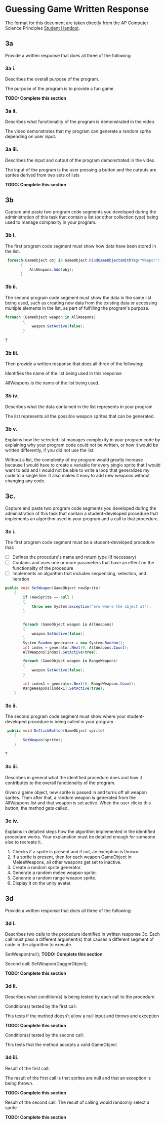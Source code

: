 # Guessing Game Written Response

The format for this document are taken directly from the AP Computer Science
Principles [Student Handout](../support/ap-csp-student-task-directions.pdf).

## 3a

Provide a written response that does all three of the following:

### 3a i.

Describes the overall purpose of the program.

The purpose of the program is to provide a fun game.

**TODO: Complete this section**

### 3a ii.

Describes what functionality of the program is demonstrated in the video.


The video demonstrates that my program can generate a random sprite depending on user input.

### 3a iii.

Describes the input and output of the program demonstrated in the video.

The input of the program is the user pressing a button and the outputs are sprites derived from two sets of lists

**TODO: Complete this section**

## 3b

Capture and paste two program code segments you developed during the
administration of this task that contain a list (or other collection type) being
used to manage complexity in your program.



### 3b i.

The first program code segment must show how data have been stored in the list.

```csharp
 foreach(GameObject obj in GameObject.FindGameObjectsWithTag("Weapon"))
       {
           AllWeapons.Add(obj);
       }
```

### 3b ii.

The second program code segment must show the data in the same list being used,
such as creating new data from the existing data or accessing multiple elements
in the list, as part of fulfilling the program's purpose.

```csharp
foreach (GameObject weapon in AllWeapons)
        {
            weapon.SetActive(false);
        }
```
?
### 3b iii.

Then provide a written response that does all three of the following:

Identifies the name of the list being used in this response

AllWeapons is the name of the list being used.

### 3b iv.

Describes what the data contained in the list represents in your program

The list represents all the possible weapon sprites that can be generated.



### 3b v.

Explains how the selected list manages complexity in your program code by
explaining why your program code could not be written, or how it would be
written differently, if you did not use the list.



Without a list, the complexity of my program would greatly increase because I would have to create a variable for every single sprite that I would want to add and I would not be able to write a loop that generalizes my code to a single line. It also makes it easy to add new weapons without changing any code.

## 3c.

Capture and paste two program code segments you developed during the
administration of this task that contain a student-developed procedure that
implements an algorithm used in your program and a call to that procedure.

### 3c i.

The first program code segment must be a student-developed procedure that:

- [ ] Defines the procedure's name and return type (if necessary)
- [ ] Contains and uses one or more parameters that have an effect on the functionality of the procedure
- [ ] Implements an algorithm that includes sequencing, selection, and iteration

```csharp
public void SetWeapon(GameObject newSprite)
    {
        if (newSprite == null )
        {
            throw new System.Exception("bro where the object at");
        }

        
        foreach (GameObject weapon in AllWeapons)
        {
            weapon.SetActive(false);
        }
        System.Random generator = new System.Random();
        int index = generator.Next(0, AllWeapons.Count);
        AllWeapons[index].SetActive(true);

        foreach (GameObject weapon in RangeWeapons)
        {
            weapon.SetActive(false);
        }

        int index1 = generator.Next(0, RangeWeapons.Count);
        RangeWeapons[index1].SetActive(true);
    }
```

### 3c ii.

The second program code segment must show where your student-developed procedure is being called in your program.

```csharp
 public void OnClickButton(GameObject sprite)
    {
        SetWeapon(sprite);
    }
```
?
### 3c iii. 

Describes in general what the identified procedure does and how it contributes to the overall functionality of the program. 

Given a game object, new sprite is passed in and turns off all weapon sprites. Then after that, a random weapon is generated from the AllWeapons list and that weapon is set active. When the user clicks this button, the method gets called.

### 3c iv.

Explains in detailed steps how the algorithm implemented in the identified procedure works. Your explanation must be detailed enough for someone else to recreate it.

1. Checks if a sprite is present and if not, an exception is thrown
2. If a sprite is present, then for each weapon GameObject in MeleeWeapons, all other weapons get set to inactive.
3. Create a random sprite generator.
4. Generate a random melee weapon sprite.
5. Generate a random range weapon sprite.
6. Display it on the unity avatar.




## 3d

Provide a written response that does all three of the following:

### 3d i.

Describes two calls to the procedure identified in written response 3c. Each call must pass a different argument(s) that causes a different segment of code in the algorithm to execute.


SetWeapon(null);
**TODO: Complete this section**

Second call:
SetWeapon(DaggerObject);


**TODO: Complete this section**

### 3d ii.

Describes what condition(s) is being tested by each call to the procedure

Condition(s) tested by the first call:

This tests if the method doesn't allow a null input and throws and exception
 
**TODO: Complete this section**

Condition(s) tested by the second call:

This tests that the method accepts a valid GameObject



### 3d iii.

Result of the first call:

The result of the first call is that sprites are null and that an exception is being thrown.


**TODO: Complete this section**

Result of the second call:
The result of calling would randomly select a sprite



**TODO: Complete this section**